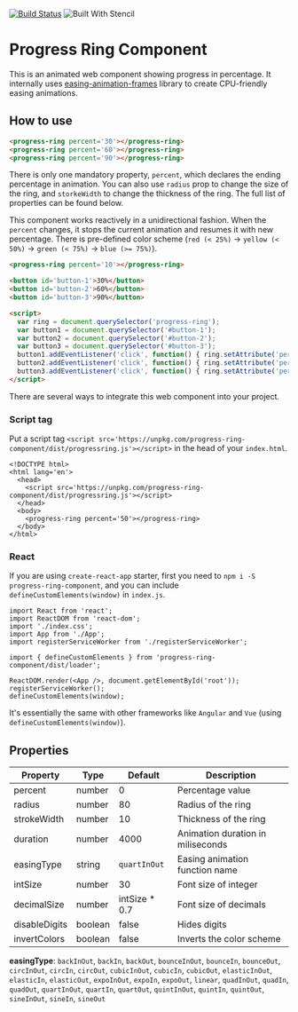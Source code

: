 [![Build Status](https://travis-ci.org/taisuke-j/progress-ring-component.svg?branch=master)](https://travis-ci.org/taisuke-j/progress-ring-component)
![Built With Stencil](https://img.shields.io/badge/-Built%20With%20Stencil-16161d.svg?logo=data%3Aimage%2Fsvg%2Bxml%3Bbase64%2CPD94bWwgdmVyc2lvbj0iMS4wIiBlbmNvZGluZz0idXRmLTgiPz4KPCEtLSBHZW5lcmF0b3I6IEFkb2JlIElsbHVzdHJhdG9yIDE5LjIuMSwgU1ZHIEV4cG9ydCBQbHVnLUluIC4gU1ZHIFZlcnNpb246IDYuMDAgQnVpbGQgMCkgIC0tPgo8c3ZnIHZlcnNpb249IjEuMSIgaWQ9IkxheWVyXzEiIHhtbG5zPSJodHRwOi8vd3d3LnczLm9yZy8yMDAwL3N2ZyIgeG1sbnM6eGxpbms9Imh0dHA6Ly93d3cudzMub3JnLzE5OTkveGxpbmsiIHg9IjBweCIgeT0iMHB4IgoJIHZpZXdCb3g9IjAgMCA1MTIgNTEyIiBzdHlsZT0iZW5hYmxlLWJhY2tncm91bmQ6bmV3IDAgMCA1MTIgNTEyOyIgeG1sOnNwYWNlPSJwcmVzZXJ2ZSI%2BCjxzdHlsZSB0eXBlPSJ0ZXh0L2NzcyI%2BCgkuc3Qwe2ZpbGw6I0ZGRkZGRjt9Cjwvc3R5bGU%2BCjxwYXRoIGNsYXNzPSJzdDAiIGQ9Ik00MjQuNywzNzMuOWMwLDM3LjYtNTUuMSw2OC42LTkyLjcsNjguNkgxODAuNGMtMzcuOSwwLTkyLjctMzAuNy05Mi43LTY4LjZ2LTMuNmgzMzYuOVYzNzMuOXoiLz4KPHBhdGggY2xhc3M9InN0MCIgZD0iTTQyNC43LDI5Mi4xSDE4MC40Yy0zNy42LDAtOTIuNy0zMS05Mi43LTY4LjZ2LTMuNkgzMzJjMzcuNiwwLDkyLjcsMzEsOTIuNyw2OC42VjI5Mi4xeiIvPgo8cGF0aCBjbGFzcz0ic3QwIiBkPSJNNDI0LjcsMTQxLjdIODcuN3YtMy42YzAtMzcuNiw1NC44LTY4LjYsOTIuNy02OC42SDMzMmMzNy45LDAsOTIuNywzMC43LDkyLjcsNjguNlYxNDEuN3oiLz4KPC9zdmc%2BCg%3D%3D&colorA=16161d&style=flat-square)

# Progress Ring Component

This is an animated web component showing progress in percentage. It internally uses [easing-animation-frames](https://github.com/taisuke-j/easing-animation-frames) library to create CPU-friendly easing animations.

## How to use
<!--
```
<custom-element-demo>
  <template>
    <link rel='import' href='https://unpkg.com/progress-ring-component@0.0.4/demo/demo-01.html'>
    <next-code-block></next-code-block>
  </template>
</custom-element-demo>
```
-->
```html
<progress-ring percent='30'></progress-ring>
<progress-ring percent='60'></progress-ring>
<progress-ring percent='90'></progress-ring>
```
There is only one mandatory property, `percent`, which declares the ending percentage in animation. You can also use `radius` prop to change the size of the ring, and `storkeWidth` to change the thickness of the ring. The full list of properties can be found below.

This component works reactively in a unidirectional fashion. When the `percent` changes, it stops the current animation and resumes it with new percentage. There is pre-defined color scheme (`red (< 25%)` -> `yellow (< 50%)` -> `green (< 75%)` -> `blue (>= 75%)`).
<!--
```
<custom-element-demo>
  <template>
    <link rel='import' href='https://unpkg.com/progress-ring-component@0.0.4/demo/demo-02.html'>
    <next-code-block></next-code-block>
  </template>
</custom-element-demo>
```
-->
```html
<progress-ring percent='10'></progress-ring>

<button id='button-1'>30%</button>
<button id='button-2'>60%</button>
<button id='button-3'>90%</button>

<script>
  var ring = document.querySelector('progress-ring');
  var button1 = document.querySelector('#button-1');
  var button2 = document.querySelector('#button-2');
  var button3 = document.querySelector('#button-3');
  button1.addEventListener('click', function() { ring.setAttribute('percent', 30) });
  button2.addEventListener('click', function() { ring.setAttribute('percent', 60) });
  button3.addEventListener('click', function() { ring.setAttribute('percent', 90) });
</script>
```
There are several ways to integrate this web component into your project.

### Script tag
Put a script tag `<script src='https://unpkg.com/progress-ring-component/dist/progressring.js'></script>` in the head of your `index.html`.
```
<!DOCTYPE html>
<html lang='en'>
  <head>
    <script src='https://unpkg.com/progress-ring-component/dist/progressring.js'></script>
  </head>
  <body>
    <progress-ring percent='50'></progress-ring>
  </body>
</html>
```

### React
If you are using `create-react-app` starter, first you need to `npm i -S progress-ring-component`, and you can include `defineCustomElements(window)` in `index.js`.
```
import React from 'react';
import ReactDOM from 'react-dom';
import './index.css';
import App from './App';
import registerServiceWorker from './registerServiceWorker';

import { defineCustomElements } from 'progress-ring-component/dist/loader';

ReactDOM.render(<App />, document.getElementById('root'));
registerServiceWorker();
defineCustomElements(window);
```
It's essentially the same with other frameworks like `Angular` and `Vue` (using `defineCustomElements(window)`).

## Properties
| Property | Type | Default | Description |
| --- | --- | --- | --- |
| percent | number | 0 | Percentage value
| radius | number | 80 | Radius of the ring
| strokeWidth | number | 10 | Thickness of the ring
| duration | number | 4000 | Animation duration in miliseconds
| easingType | string | `quartInOut` | Easing animation function name
| intSize | number | 30 | Font size of integer
| decimalSize | number | intSize * 0.7 | Font size of decimals
| disableDigits | boolean | false | Hides digits
| invertColors | boolean | false | Inverts the color scheme


**easingType**: `backInOut`, `backIn`, `backOut`, `bounceInOut`, `bounceIn`, `bounceOut`, `circInOut`, `circIn`, `circOut`, `cubicInOut`, `cubicIn`, `cubicOut`, `elasticInOut`, `elasticIn`, `elasticOut`, `expoInOut`, `expoIn`, `expoOut`, `linear`, `quadInOut`, `quadIn`, `quadOut`, `quartInOut`, `quartIn`, `quartOut`, `quintInOut`, `quintIn`, `quintOut`, `sineInOut`, `sineIn`, `sineOut`